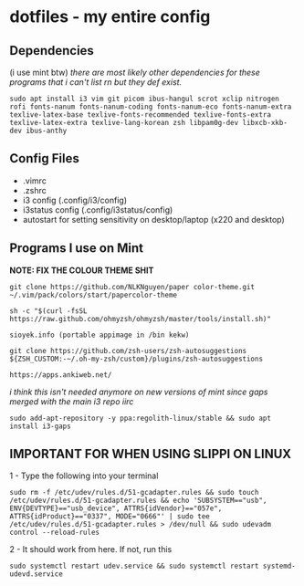 # dotfiles - my entire config

## Dependencies
(i use mint btw)
*there are most likely other dependencies for these programs that i can't list rn but they def exist.*
```
sudo apt install i3 vim git picom ibus-hangul scrot xclip nitrogen rofi fonts-nanum fonts-nanum-coding fonts-nanum-eco fonts-nanum-extra texlive-latex-base texlive-fonts-recommended texlive-fonts-extra texlive-latex-extra texlive-lang-korean zsh libpam0g-dev libxcb-xkb-dev ibus-anthy 
```


## Config Files
- .vimrc
- .zshrc
- i3 config (.config/i3/config)
- i3status config (.config/i3status/config)
- autostart for setting sensitivity on desktop/laptop (x220 and desktop)

## Programs I use on Mint
**NOTE: FIX THE COLOUR THEME SHIT**
```
git clone https://github.com/NLKNguyen/paper color-theme.git ~/.vim/pack/colors/start/papercolor-theme
```
```
sh -c "$(curl -fsSL https://raw.github.com/ohmyzsh/ohmyzsh/master/tools/install.sh)"
```
```
sioyek.info (portable appimage in /bin kekw)
```

```
git clone https://github.com/zsh-users/zsh-autosuggestions ${ZSH_CUSTOM:-~/.oh-my-zsh/custom}/plugins/zsh-autosuggestions
```
```
https://apps.ankiweb.net/
```
*i think this isn't needed anymore on new versions of mint since gaps merged with the main i3 repo iirc*
```
sudo add-apt-repository -y ppa:regolith-linux/stable && sudo apt install i3-gaps
```

## IMPORTANT FOR WHEN USING SLIPPI ON LINUX

1 - Type the following into your terminal
```
sudo rm -f /etc/udev/rules.d/51-gcadapter.rules && sudo touch /etc/udev/rules.d/51-gcadapter.rules && echo 'SUBSYSTEM=="usb", ENV{DEVTYPE}=="usb_device", ATTRS{idVendor}=="057e", ATTRS{idProduct}=="0337", MODE="0666"' | sudo tee /etc/udev/rules.d/51-gcadapter.rules > /dev/null && sudo udevadm control --reload-rules
```

2 - It should work from here. If not, run this

```
sudo systemctl restart udev.service && sudo systemctl restart systemd-udevd.service
```
